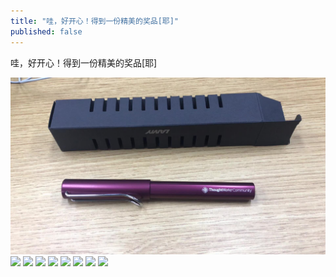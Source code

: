 ```yaml
---
title: "哇，好开心！得到一份精美的奖品[耶]"
published: false
---
```

哇，好开心！得到一份精美的奖品[耶]

![](./1.jpg)
![](./2.jpg)
![](./3.jpg)
![](./4.jpg)
![](./5.jpg)
![](./6.jpg)
![](./7.jpg)
![](./8.jpg)
![](./9.jpg)
